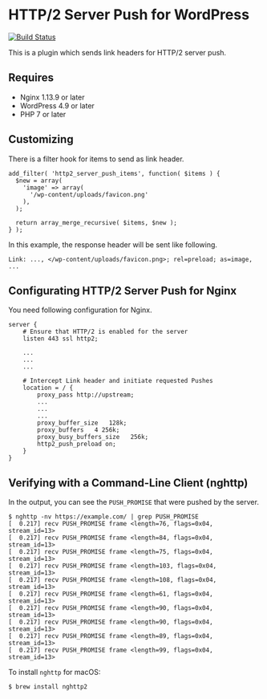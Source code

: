 # HTTP/2 Server Push for WordPress

[![Build Status](https://travis-ci.org/tarosky/http2-server-push.svg?branch=master)](https://travis-ci.org/tarosky/http2-server-push)

This is a plugin which sends link headers for HTTP/2 server push.

## Requires

* Nginx 1.13.9 or later
* WordPress 4.9 or later
* PHP 7 or later

## Customizing

There is a filter hook for items to send as link header.

```
add_filter( 'http2_server_push_items', function( $items ) {
  $new = array(
    'image' => array(
      '/wp-content/uploads/favicon.png'
    ),
  );

  return array_merge_recursive( $items, $new );
} );
```

In this example, the response header will be sent like following.

```
Link: ..., </wp-content/uploads/favicon.png>; rel=preload; as=image, ...
```

## Configurating HTTP/2 Server Push for Nginx

You need following configuration for Nginx.

```
server {
    # Ensure that HTTP/2 is enabled for the server
    listen 443 ssl http2;

    ...
    ...
    ...

    # Intercept Link header and initiate requested Pushes
    location = / {
        proxy_pass http://upstream;
        ...
        ...
        ...
        proxy_buffer_size   128k;
        proxy_buffers   4 256k;
        proxy_busy_buffers_size   256k;
        http2_push_preload on;
    }
}
```

## Verifying with a Command-Line Client (nghttp)

In the output, you can see the `PUSH_PROMISE` that were pushed by the server.

```
$ nghttp -nv https://example.com/ | grep PUSH_PROMISE
[  0.217] recv PUSH_PROMISE frame <length=76, flags=0x04, stream_id=13>
[  0.217] recv PUSH_PROMISE frame <length=84, flags=0x04, stream_id=13>
[  0.217] recv PUSH_PROMISE frame <length=75, flags=0x04, stream_id=13>
[  0.217] recv PUSH_PROMISE frame <length=103, flags=0x04, stream_id=13>
[  0.217] recv PUSH_PROMISE frame <length=108, flags=0x04, stream_id=13>
[  0.217] recv PUSH_PROMISE frame <length=61, flags=0x04, stream_id=13>
[  0.217] recv PUSH_PROMISE frame <length=90, flags=0x04, stream_id=13>
[  0.217] recv PUSH_PROMISE frame <length=90, flags=0x04, stream_id=13>
[  0.217] recv PUSH_PROMISE frame <length=89, flags=0x04, stream_id=13>
[  0.217] recv PUSH_PROMISE frame <length=99, flags=0x04, stream_id=13>
```

To install `nghttp` for macOS:

```
$ brew install nghttp2
```
